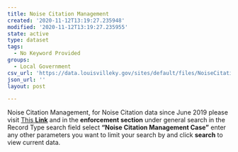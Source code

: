 ```yaml
---
title: Noise Citation Management
created: '2020-11-12T13:19:27.235948'
modified: '2020-11-12T13:19:27.235955'
state: active
type: dataset
tags:
  - No Keyword Provided
groups:
  - Local Government
csv_url: 'https://data.louisvilleky.gov/sites/default/files/NoiseCitation.csv'
json_url: ''
layout: post

---
```

<p>Noise Citation Management, for Noise Citation data since June 2019 please visit <a href="https://aca-louisville.accela.com/ljcmg/Default.aspx">This <strong>Link</strong></a> and in the <strong>enforcement section</strong> under general search in the Record Type search field select <strong>“Noise Citation Management Case”</strong>  enter any other parameters you want to limit your search by and click <strong>search</strong> to view current data.</p>

